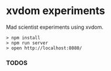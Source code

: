 # xvdom experiments

Mad scientist experiments using xvdom.

```
> npm install
> npm run server
> open http://localhost:8080/
```

### TODOS
